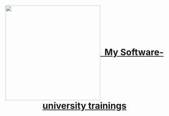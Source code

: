 # <a href="https://softuni.bg/about" rel="My Software-university trainings"><p align="center"> <img src="/inages/Software-University-Logo-blue-horizontal.png" align="center" width="300">&nbsp; My Software-university trainings<br /><p>
</a>
